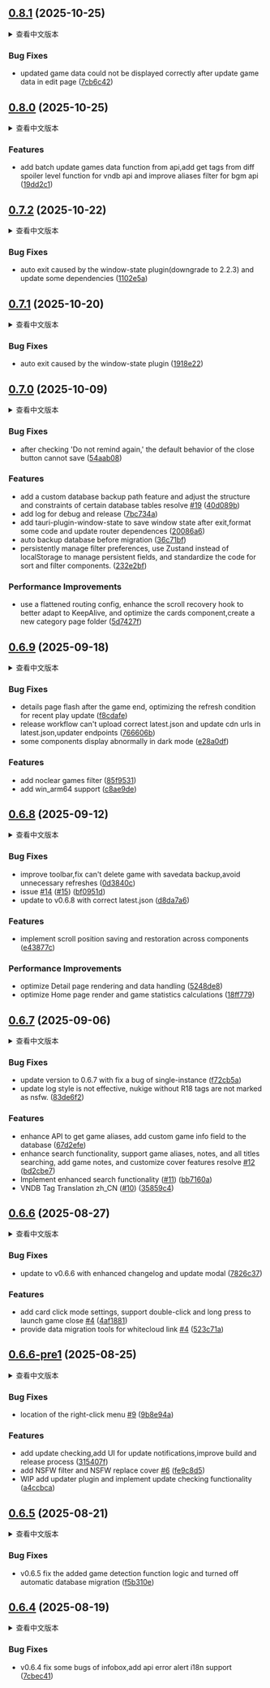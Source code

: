 ## [0.8.1](https://github.com/huoshen80/ReinaManager/compare/v0.8.0...v0.8.1) (2025-10-25)

<details>
<summary>查看中文版本</summary>

### Bug 修复
* 更新游戏数据后，编辑页面无法正确显示更新后的游戏数据 ([7cb6c42](https://github.com/huoshen80/ReinaManager/commit/7cb6c42d53f1e5d486c52c0fdb7844fddbaf8997))

</details>

### Bug Fixes

* updated game data could not be displayed correctly after update game data in edit page ([7cb6c42](https://github.com/huoshen80/ReinaManager/commit/7cb6c42d53f1e5d486c52c0fdb7844fddbaf8997))



## [0.8.0](https://github.com/huoshen80/ReinaManager/compare/v0.7.2...v0.8.0) (2025-10-25)

<details>
<summary>查看中文版本</summary>

### 新功能

* 添加从 API 批量更新游戏数据的功能，为vndb API添加从不同剧透等级获取标签的功能 ，并改进 bgm API 的别名过滤器 ([19dd2c1](https://github.com/huoshen80/ReinaManager/commit/19dd2c1eda712d5e1b9c2a476d4f8c55e4aba35e))

</details>

### Features

* add batch update games data function from api,add get tags from diff spoiler level function for vndb api and improve aliases filter for bgm api ([19dd2c1](https://github.com/huoshen80/ReinaManager/commit/19dd2c1eda712d5e1b9c2a476d4f8c55e4aba35e))



## [0.7.2](https://github.com/huoshen80/ReinaManager/compare/v0.7.1...v0.7.2) (2025-10-22)

<details>
<summary>查看中文版本</summary>

### Bug 修复

* 由window-state插件引起的自动退出(降级到2.2.3)，更新部分依赖 ([1102e5a](https://github.com/huoshen80/ReinaManager/commit/1102e5ac8f527e4296b44ae7dfe734d89ad766fa))

</details>

### Bug Fixes

* auto exit caused by the window-state plugin(downgrade to 2.2.3) and update some dependencies ([1102e5a](https://github.com/huoshen80/ReinaManager/commit/1102e5ac8f527e4296b44ae7dfe734d89ad766fa))



## [0.7.1](https://github.com/huoshen80/ReinaManager/compare/v0.7.0...v0.7.1) (2025-10-20)

<details>
<summary>查看中文版本</summary>

### Bug 修复

* 由window-state插件引起的自动退出 ([1918e22](https://github.com/huoshen80/ReinaManager/commit/1918e2209e588c98660df3a1cc7db33894b9fab0))

</details>

### Bug Fixes

* auto exit caused by the window-state plugin ([1918e22](https://github.com/huoshen80/ReinaManager/commit/1918e2209e588c98660df3a1cc7db33894b9fab0))



## [0.7.0](https://github.com/huoshen80/ReinaManager/compare/v0.6.9...v0.7.0) (2025-10-09)

<details>
<summary>查看中文版本</summary>

### Bug 修复

* 修复勾选“不再提醒”后，关闭按钮的默认行为无法保存的问题 ([54aab08](https://github.com/huoshen80/ReinaManager/commit/54aab0818c79ddc8790d2b33ecf159bd61eb93c5))

### 新功能

* 新增自定义数据库备份路径功能，调整部分数据库表结构与约束，解决 [#19](https://github.com/huoshen80/ReinaManager/issues/19) ([40d089b](https://github.com/huoshen80/ReinaManager/commit/40d089b7983fb9a2848ed812d96ca763626a2966))
* 新增调试与发布日志功能 ([7bc734a](https://github.com/huoshen80/ReinaManager/commit/7bc734ab80438f8d6e395be276b7a9e9fb5e9b4b))
* 集成 tauri-plugin-window-state，支持窗口状态保存，格式化部分代码并更新路由依赖 ([20086a6](https://github.com/huoshen80/ReinaManager/commit/20086a6fdd73801c9d0a003121354a8bccae5182))
* 数据库迁移前自动备份数据库 ([36c71bf](https://github.com/huoshen80/ReinaManager/commit/36c71bf1c6ea093fd2b94e92c370c4df7904d2dd))
* 持久化管理筛选偏好，使用 Zustand 替代 localStorage 管理持久化字段，规范排序与筛选组件代码 ([232e2bf](https://github.com/huoshen80/ReinaManager/commit/232e2bf331d3baf22ac344af3f42aff2bd5fd45b))

### 性能改进

* 路由配置扁平化，增强滚动恢复 hook 以更好适配 KeepAlive，优化卡片组件，新增分类页面文件夹 ([5d7427f](https://github.com/huoshen80/ReinaManager/commit/5d7427f063cd83ad54f2b4fb00cfd0a4f0c3d217))

</details>

### Bug Fixes

* after checking 'Do not remind again,' the default behavior of the close button cannot save ([54aab08](https://github.com/huoshen80/ReinaManager/commit/54aab0818c79ddc8790d2b33ecf159bd61eb93c5))


### Features

* add a custom database backup path feature and adjust the structure and constraints of certain database tables resolve [#19](https://github.com/huoshen80/ReinaManager/issues/19) ([40d089b](https://github.com/huoshen80/ReinaManager/commit/40d089b7983fb9a2848ed812d96ca763626a2966))
* add log for debug and release ([7bc734a](https://github.com/huoshen80/ReinaManager/commit/7bc734ab80438f8d6e395be276b7a9e9fb5e9b4b))
* add tauri-plugin-window-state to save window state after exit,format some code  and update router dependences ([20086a6](https://github.com/huoshen80/ReinaManager/commit/20086a6fdd73801c9d0a003121354a8bccae5182))
* auto backup database before migration ([36c71bf](https://github.com/huoshen80/ReinaManager/commit/36c71bf1c6ea093fd2b94e92c370c4df7904d2dd))
* persistently manage filter preferences, use Zustand instead of localStorage to manage persistent fields, and standardize the code for sort and filter components. ([232e2bf](https://github.com/huoshen80/ReinaManager/commit/232e2bf331d3baf22ac344af3f42aff2bd5fd45b))


### Performance Improvements

* use a flattened routing config, enhance the scroll recovery hook to better adapt to KeepAlive, and optimize the cards component,create a new category page folder ([5d7427f](https://github.com/huoshen80/ReinaManager/commit/5d7427f063cd83ad54f2b4fb00cfd0a4f0c3d217))



## [0.6.9](https://github.com/huoshen80/ReinaManager/compare/v0.6.8...v0.6.9) (2025-09-18)

<details>
<summary>查看中文版本</summary>

### Bug 修复

* 优化游戏结束后的详情页闪烁的问题，优化最近游玩更新的刷新条件 ([f8cdafe](https://github.com/huoshen80/ReinaManager/commit/f8cdafe779b1bb15e18b970d5017e43e6db45295))
* 修复发布流程无法上传正确的 `latest.json`的问题,为`latest.json`更换cdn链接，更换`endpoints` ([766606b](https://github.com/huoshen80/ReinaManager/commit/766606be6a942da14935fd9f99b30cd7a5adf079))
* 修复部分组件在暗黑模式下显示异常的问题 ([e28a0df](https://github.com/huoshen80/ReinaManager/commit/e28a0dff478f756088cc8173130b255b77ba71d7))

### 新功能

* 添加未通关游戏（noclear）筛选选项 ([85f9531](https://github.com/huoshen80/ReinaManager/commit/85f9531cde9b9ca200bf945b450e9b78a49b6d1a))
* 添加对 `win_arm64` 的支持 ([c8ae9de](https://github.com/huoshen80/ReinaManager/commit/c8ae9de5227c67e2b2ec20bec847dc956a054dec))

</details>

### Bug Fixes

* details page flash after the game end, optimizing the refresh condition for recent play update ([f8cdafe](https://github.com/huoshen80/ReinaManager/commit/f8cdafe779b1bb15e18b970d5017e43e6db45295))
* release workflow can't upload correct latest.json and update cdn urls in latest.json,updater endpoints ([766606b](https://github.com/huoshen80/ReinaManager/commit/766606be6a942da14935fd9f99b30cd7a5adf079))
* some components display abnormally in dark mode ([e28a0df](https://github.com/huoshen80/ReinaManager/commit/e28a0dff478f756088cc8173130b255b77ba71d7))


### Features

* add noclear games filter ([85f9531](https://github.com/huoshen80/ReinaManager/commit/85f9531cde9b9ca200bf945b450e9b78a49b6d1a))
* add win_arm64 support ([c8ae9de](https://github.com/huoshen80/ReinaManager/commit/c8ae9de5227c67e2b2ec20bec847dc956a054dec))



## [0.6.8](https://github.com/huoshen80/ReinaManager/compare/v0.6.7...v0.6.8) (2025-09-12)

<details>
<summary>查看中文版本</summary>

### Bug 修复

* 改进工具栏，修复无法删除带有存档备份游戏的问题，避免不必要的刷新 ([0d3840c](https://github.com/huoshen80/ReinaManager/commit/0d3840c5f4d4783d96705388050b038c8d42e260))
* issue [#14](https://github.com/huoshen80/ReinaManager/issues/14) 的修复 ([#15](https://github.com/huoshen80/ReinaManager/issues/15)) ([bf0951d](https://github.com/huoshen80/ReinaManager/commit/bf0951db286bfbb5d6c7506702bbf39d81070180))
* 更新到 v0.6.8 并使用正确的 latest.json ([d8da7a6](https://github.com/huoshen80/ReinaManager/commit/d8da7a61490d58f9a95518374d21d1082c65e02e))


### 新功能

* 实现跨组件的滚动位置保存与恢复 ([e43877c](https://github.com/huoshen80/ReinaManager/commit/e43877cab10b9b6926e39e1cf2031176cddaeb7d))


### 性能改进

* 优化 Detail 页面渲染与数据处理 ([5248de8](https://github.com/huoshen80/ReinaManager/commit/5248de893131f241473f0e992e4f90dcfe8c5188))
* 优化 Home 页面渲染与游戏统计计算 ([18ff779](https://github.com/huoshen80/ReinaManager/commit/18ff779526f9f437246b739a822e65db56a5dacc))

</details>

### Bug Fixes

* improve toolbar,fix can't delete game with savedata backup,avoid unnecessary  refreshes ([0d3840c](https://github.com/huoshen80/ReinaManager/commit/0d3840c5f4d4783d96705388050b038c8d42e260))
* issue [#14](https://github.com/huoshen80/ReinaManager/issues/14) ([#15](https://github.com/huoshen80/ReinaManager/issues/15)) ([bf0951d](https://github.com/huoshen80/ReinaManager/commit/bf0951db286bfbb5d6c7506702bbf39d81070180))
* update to v0.6.8 with correct latest.json ([d8da7a6](https://github.com/huoshen80/ReinaManager/commit/d8da7a61490d58f9a95518374d21d1082c65e02e))


### Features

* implement scroll position saving and restoration across components ([e43877c](https://github.com/huoshen80/ReinaManager/commit/e43877cab10b9b6926e39e1cf2031176cddaeb7d))


### Performance Improvements

* optimize Detail page rendering and data handling ([5248de8](https://github.com/huoshen80/ReinaManager/commit/5248de893131f241473f0e992e4f90dcfe8c5188))
* optimize Home page render and game statistics calculations ([18ff779](https://github.com/huoshen80/ReinaManager/commit/18ff779526f9f437246b739a822e65db56a5dacc))



## [0.6.7](https://github.com/huoshen80/ReinaManager/compare/v0.6.6...v0.6.7) (2025-09-06)


<details>
<summary>查看中文版本</summary>

### Bug 修复

* 更新到0.6.7版本，修复单实例插件的一个bug ([f72cb5a](https://github.com/huoshen80/ReinaManager/commit/f72cb5a69e731945f4f3a5a0f0b642ecd879693b))
* 更新日志样式未生效；未带 R18 标签的拔作（nukige）未被标记为 NSFW。 ([83de6f2](https://github.com/huoshen80/ReinaManager/commit/83de6f2614fcdb66a451fa786c178eac0d055dde))

### 新功能

* 增强 API 以获取游戏别名，向数据库新增自定义游戏信息字段 ([67d2efe](https://github.com/huoshen80/ReinaManager/commit/67d2efed572ae63cf69322281325491c22143c55))
* 增强搜索功能：支持游戏别名、备注与所有标题的搜索；新增游戏备注与自定义封面功能，解决 [#12](https://github.com/huoshen80/ReinaManager/issues/12) ([bd2cbe7](https://github.com/huoshen80/ReinaManager/commit/bd2cbe790d43d9f01627d820711954a480e8db8a))
* 实现增强搜索功能 ([#11](https://github.com/huoshen80/ReinaManager/issues/11)) ([bb7160a](https://github.com/huoshen80/ReinaManager/commit/bb7160a17c720cd10d3ade2284432751e809a3ea))
* VNDB 标签翻译（简体中文） ([#10](https://github.com/huoshen80/ReinaManager/issues/10)) ([35859c4](https://github.com/huoshen80/ReinaManager/commit/35859c4121aa3093de750dff3d339739783cf179))

</details>

### Bug Fixes

* update version to 0.6.7 with fix a bug of single-instance ([f72cb5a](https://github.com/huoshen80/ReinaManager/commit/f72cb5a69e731945f4f3a5a0f0b642ecd879693b))
* update log style is not effective, nukige without R18 tags are not marked as nsfw. ([83de6f2](https://github.com/huoshen80/ReinaManager/commit/83de6f2614fcdb66a451fa786c178eac0d055dde))


### Features

* enhance API to get game aliases, add custom game info field to the database ([67d2efe](https://github.com/huoshen80/ReinaManager/commit/67d2efed572ae63cf69322281325491c22143c55))
* enhance search functionality, support game aliases, notes, and all titles searching, add game notes, and customize cover features resolve [#12](https://github.com/huoshen80/ReinaManager/issues/12) ([bd2cbe7](https://github.com/huoshen80/ReinaManager/commit/bd2cbe790d43d9f01627d820711954a480e8db8a))
* Implement enhanced search functionality ([#11](https://github.com/huoshen80/ReinaManager/issues/11)) ([bb7160a](https://github.com/huoshen80/ReinaManager/commit/bb7160a17c720cd10d3ade2284432751e809a3ea))
* VNDB Tag Translation zh_CN ([#10](https://github.com/huoshen80/ReinaManager/issues/10)) ([35859c4](https://github.com/huoshen80/ReinaManager/commit/35859c4121aa3093de750dff3d339739783cf179))



## [0.6.6](https://github.com/huoshen80/ReinaManager/compare/v0.6.6-1...v0.6.6) (2025-08-27)


<details>
<summary>查看中文版本</summary>

### Bug 修复

* 更新至 v0.6.6 版本，增强更新日志和更新部分组件 ([7826c37](https://github.com/huoshen80/ReinaManager/commit/7826c3708f51c91045f22384b9ec1b7c27aa5477))

### 新功能

* 添加卡片点击模式设置（导航/选择），支持双击和长按启动游戏 关闭 [#4](https://github.com/huoshen80/ReinaManager/issues/4) ([4af1881](https://github.com/huoshen80/ReinaManager/commit/4af1881912ff48357ab484de5f22b6f5b2f59e99))
* 为Whitecloud提供数据迁移工具 详情见 [#4](https://github.com/huoshen80/ReinaManager/issues/4) ([523c71a](https://github.com/huoshen80/ReinaManager/commit/523c71a3fdaaf78855f6dca0638a414021781a84))

</details>

### Bug Fixes

* update to v0.6.6 with enhanced changelog and update modal ([7826c37](https://github.com/huoshen80/ReinaManager/commit/7826c3708f51c91045f22384b9ec1b7c27aa5477))


### Features

* add card click mode settings, support double-click and long press to launch game close [#4](https://github.com/huoshen80/ReinaManager/issues/4) ([4af1881](https://github.com/huoshen80/ReinaManager/commit/4af1881912ff48357ab484de5f22b6f5b2f59e99))
* provide data migration tools for whitecloud  link [#4](https://github.com/huoshen80/ReinaManager/issues/4) ([523c71a](https://github.com/huoshen80/ReinaManager/commit/523c71a3fdaaf78855f6dca0638a414021781a84))



## [0.6.6-pre1](https://github.com/huoshen80/ReinaManager/compare/v0.6.5...v0.6.6-pre1) (2025-08-25)

<details>
<summary>查看中文版本</summary>

### Bug 修复

* 修复右键菜单位置 [#9](https://github.com/huoshen80/ReinaManager/issues/9) ([9b8e94a](https://github.com/huoshen80/ReinaManager/commit/9b8e94a03fe6935656df80e3cfb383e47520c114))

### 新功能

* 添加更新检查，添加更新通知 UI，改进构建和发布流程 ([315407f](https://github.com/huoshen80/ReinaManager/commit/315407fa08937e715900c555ced822955580e2b7))
* 添加 NSFW 过滤器和 NSFW 替换封面 [#6](https://github.com/huoshen80/ReinaManager/issues/6) ([fe9c8d5](https://github.com/huoshen80/ReinaManager/commit/fe9c8d5f33be367d394bd905bc4506fa4aea7e3e))
* 工作进行中：添加更新器插件并实现更新检查功能 ([a4ccbca](https://github.com/huoshen80/ReinaManager/commit/a4ccbca90091601ac866addc52351a92abbae2c2))

</details>


### Bug Fixes

* location of the right-click menu [#9](https://github.com/huoshen80/ReinaManager/issues/9) ([9b8e94a](https://github.com/huoshen80/ReinaManager/commit/9b8e94a03fe6935656df80e3cfb383e47520c114))


### Features

* add update checking,add UI for update notifications,improve build and release process ([315407f](https://github.com/huoshen80/ReinaManager/commit/315407fa08937e715900c555ced822955580e2b7))
* add NSFW filter and NSFW replace cover [#6](https://github.com/huoshen80/ReinaManager/issues/6) ([fe9c8d5](https://github.com/huoshen80/ReinaManager/commit/fe9c8d5f33be367d394bd905bc4506fa4aea7e3e))
* WIP add updater plugin and implement update checking functionality ([a4ccbca](https://github.com/huoshen80/ReinaManager/commit/a4ccbca90091601ac866addc52351a92abbae2c2))



## [0.6.5](https://github.com/huoshen80/ReinaManager/compare/v0.6.4...v0.6.5) (2025-08-21)

<details>
<summary>查看中文版本</summary>

### Bug 修复

* v0.6.5 修复添加游戏检测功能逻辑并关闭自动数据库迁移 ([f5b310e](https://github.com/huoshen80/ReinaManager/commit/f5b310ed6e37571ebfd2785e881fe02cb9c95036))

</details>

### Bug Fixes

* v0.6.5 fix the added game detection function logic and turned off automatic database migration ([f5b310e](https://github.com/huoshen80/ReinaManager/commit/f5b310ed6e37571ebfd2785e881fe02cb9c95036))



## [0.6.4](https://github.com/huoshen80/ReinaManager/compare/v0.6.3...v0.6.4) (2025-08-19)

<details>
<summary>查看中文版本</summary>

### Bug 修复

* v0.6.4 修复信息框的一些 Bug，添加 API 错误提醒的国际化支持 ([7cbec41](https://github.com/huoshen80/ReinaManager/commit/7cbec41772dad85b88db25e6f5dd48fee39f2cdd))

</details>

### Bug Fixes

* v0.6.4 fix some bugs of infobox,add api error alert i18n support ([7cbec41](https://github.com/huoshen80/ReinaManager/commit/7cbec41772dad85b88db25e6f5dd48fee39f2cdd))
